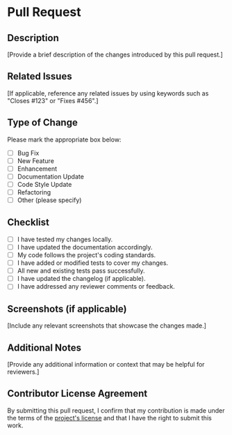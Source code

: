 # Pull Request

## Description

[Provide a brief description of the changes introduced by this pull request.]

## Related Issues

[If applicable, reference any related issues by using keywords such as "Closes #123" or "Fixes #456".]

## Type of Change

Please mark the appropriate box below:

- [ ] Bug Fix
- [ ] New Feature
- [ ] Enhancement
- [ ] Documentation Update
- [ ] Code Style Update
- [ ] Refactoring
- [ ] Other (please specify)

## Checklist

- [ ] I have tested my changes locally.
- [ ] I have updated the documentation accordingly.
- [ ] My code follows the project's coding standards.
- [ ] I have added or modified tests to cover my changes.
- [ ] All new and existing tests pass successfully.
- [ ] I have updated the changelog (if applicable).
- [ ] I have addressed any reviewer comments or feedback.

## Screenshots (if applicable)

[Include any relevant screenshots that showcase the changes made.]

## Additional Notes

[Provide any additional information or context that may be helpful for reviewers.]

## Contributor License Agreement

By submitting this pull request, I confirm that my contribution is made under the terms of the [project's license](link-to-license) and that I have the right to submit this work.

